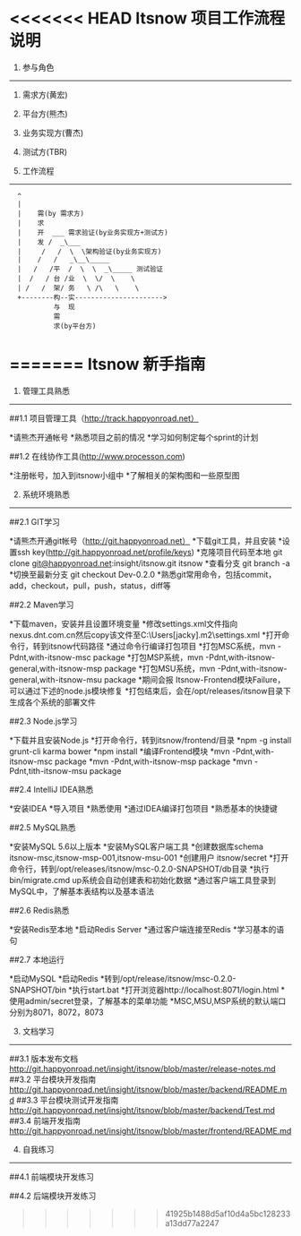 <<<<<<< HEAD
Itsnow 项目工作流程说明
======================

1. 参与角色
----------

1. 需求方(黄宏)
2. 平台方(熊杰)
3. 业务实现方(曹杰)
4. 测试方(TBR)

2. 工作流程
----------

```
  ^
  |          
  |    需(by 需求方)       
  |    求       
  |    开  ___ 需求验证(by业务实现方+测试方)
  |    发 /  _\___
  |     /   /  \  \架构验证(by业务实现方)
  |    /   /   _\__\_____
  |   /   /平  /  \  \  _\_____ 测试验证
  |  /   / 台 /业  \  \/  \    \
  | /   /  架/ 务   \ /\   \    \
  +--------构--实---------------------->
           与  现
           需  
           求(by平台方)
```
=======
﻿Itsnow 新手指南
=================

1. 管理工具熟悉
-----------
##1.1 项目管理工具（http://track.happyonroad.net）

*请熊杰开通帐号
*熟悉项目之前的情况
*学习如何制定每个sprint的计划

##1.2 在线协作工具(http://www.processon.com)

*注册帐号，加入到itsnow小组中
*了解相关的架构图和一些原型图

2. 系统环境熟悉
-----------
##2.1 GIT学习

*请熊杰开通git帐号（http://git.happyonroad.net）
*下载git工具，并且安装
*设置ssh key(http://git.happyonroad.net/profile/keys)
*克隆项目代码至本地 git clone git@happyonroad.net:insight/itsnow.git itsnow
*查看分支 git branch -a
*切换至最新分支 git checkout Dev-0.2.0
*熟悉git常用命令，包括commit，add，checkout，pull，push，status，diff等

##2.2 Maven学习

*下载maven，安装并且设置环境变量
*修改settings.xml文件指向nexus.dnt.com.cn然后copy该文件至C:\Users\[jacky]\.m2\settings.xml
*打开命令行，转到itsnow代码路径
*通过命令行编译打包项目
*打包MSC系统，mvn -Pdnt,with-itsnow-msc package
*打包MSP系统，mvn -Pdnt,with-itsnow-general,with-itsnow-msp package
*打包MSU系统，mvn -Pdnt,with-itsnow-general,with-itsnow-msu package
*期间会报 Itsnow-Frontend模块Failure，可以通过下述的node.js模块修复
*打包结束后，会在/opt/releases/itsnow目录下生成各个系统的部署文件

##2.3 Node.js学习

*下载并且安装Node.js
*打开命令行，转到itsnow/frontend/目录
*npm -g install grunt-cli karma bower
*npm install
*编译Frontend模块
*mvn -Pdnt,with-itsnow-msc package
*mvn -Pdnt,with-itsnow-msp package
*mvn -Pdnt,tith-itsnow-msu package
 
##2.4 IntelliJ IDEA熟悉

*安装IDEA
*导入项目
*熟悉使用
*通过IDEA编译打包项目
*熟悉基本的快捷键

##2.5 MySQL熟悉

*安装MySQL 5.6以上版本
*安装MySQL客户端工具
*创建数据库schema itsnow-msc,itsnow-msp-001,itsnow-msu-001
*创建用户 itsnow/secret
*打开命令行，转到/opt/releases/itsnow/msc-0.2.0-SNAPSHOT/db目录
*执行 bin/migrate.cmd up系统会自动创建表和初始化数据
*通过客户端工具登录到MySQL中，了解基本表结构以及基本语法

##2.6 Redis熟悉

*安装Redis至本地
*启动Redis Server
*通过客户端连接至Redis
*学习基本的语句

##2.7 本地运行

*启动MySQL
*启动Redis
*转到/opt/release/itsnow/msc-0.2.0-SNAPSHOT/bin
*执行start.bat
*打开浏览器http://localhost:8071/login.html
*使用admin/secret登录，了解基本的菜单功能
*MSC,MSU,MSP系统的默认端口分别为8071，8072，8073

3. 文档学习
-----------
##3.1 版本发布文档
http://git.happyonroad.net/insight/itsnow/blob/master/release-notes.md
##3.2 平台模块开发指南
http://git.happyonroad.net/insight/itsnow/blob/master/backend/README.md
##3.3 平台模块测试开发指南
http://git.happyonroad.net/insight/itsnow/blob/master/backend/Test.md
##3.4 前端开发指南
http://git.happyonroad.net/insight/itsnow/blob/master/frontend/README.md

4. 自我练习
-----------
##4.1 前端模块开发练习

##4.2 后端模块开发练习

>>>>>>> 41925b1488d5af10d4a5bc128233a13dd77a2247
